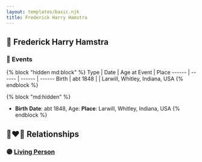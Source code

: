 ```yaml
---
layout: templates/basic.njk
title: Frederick Harry Hamstra
---
```

## 🔵 Frederick Harry Hamstra

### 📆 Events

{% block "hidden md:block" %}
Type | Date | Age at Event | Place
------ | ------ | ------ | ------
Birth | abt 1848 |  | Larwill, Whitley, Indiana, USA
{% endblock %}

{% block "md:hidden" %}
- **Birth**
**Date**: abt 1848, Age:
**Place**: Larwill, Whitley, Indiana, USA
{% endblock %}

## 👩‍❤️‍👨 Relationships

### 🟣 [Living Person](/people/2/2785628)
